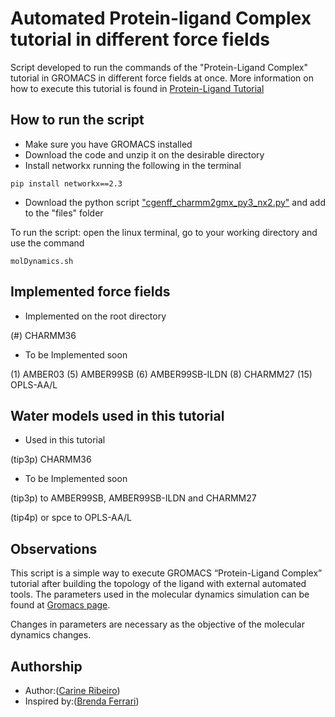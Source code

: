 # Automated Protein-ligand Complex tutorial in different force fields
Script developed to run the commands of the "Protein-Ligand Complex" tutorial in GROMACS in different force fields at once.
More information on how to execute this tutorial is found in [Protein-Ligand Tutorial](http://www.mdtutorials.com/gmx/complex/index.html)

## How to run the script 

* Make sure you have GROMACS installed
* Download the code and unzip it on the desirable directory
* Install networkx running the following in the terminal
```
pip install networkx==2.3
``` 
* Download the python script ["cgenff_charmm2gmx_py3_nx2.py"](https://www.charmm.org/archive/charmm/resources/charmm-force-fields/download.php?filename=CHARMM_ff_params_files/cgenff_charmm2gmx_py3_nx2.py) and add to the "files" folder

To run the script: open the linux terminal, go to your working directory and use the command

```
molDynamics.sh
``` 


## Implemented force fields

* Implemented on the root directory

(#) CHARMM36

* To be Implemented soon 

(1) AMBER03
(5) AMBER99SB
(6) AMBER99SB-ILDN
(8) CHARMM27
(15) OPLS-AA/L

## Water models used in this tutorial 

* Used in this tutorial

(tip3p) CHARMM36 

* To be Implemented soon

(tip3p) to AMBER99SB, AMBER99SB-ILDN and CHARMM27 

(tip4p) or spce to OPLS-AA/L

## Observations

This script is a simple way to execute GROMACS “Protein-Ligand Complex” tutorial after building the topology of the ligand with external automated tools. The parameters used in the molecular dynamics simulation can be found at [Gromacs page](http://www.gromacs.org/).

Changes in parameters are necessary as the objective of the molecular dynamics changes.


## Authorship

* Author:([Carine Ribeiro](https://github.com/carineribeirost))
* Inspired by:([Brenda Ferrari](https://github.com/brendaferrari/automated-lysozyme-water-forcefields-GROMACS))
